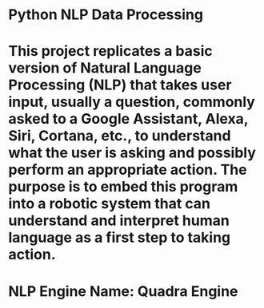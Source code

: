 # Python NLP Data Processing

# This project replicates a basic version of Natural Language Processing (NLP) that takes user input, usually a question, commonly asked to a Google Assistant, Alexa, Siri, Cortana, etc., to understand what the user is asking and possibly perform an appropriate action. The purpose is to embed this program into a robotic system that can understand and interpret human language as a first step to taking action. 

# NLP Engine Name: Quadra Engine
